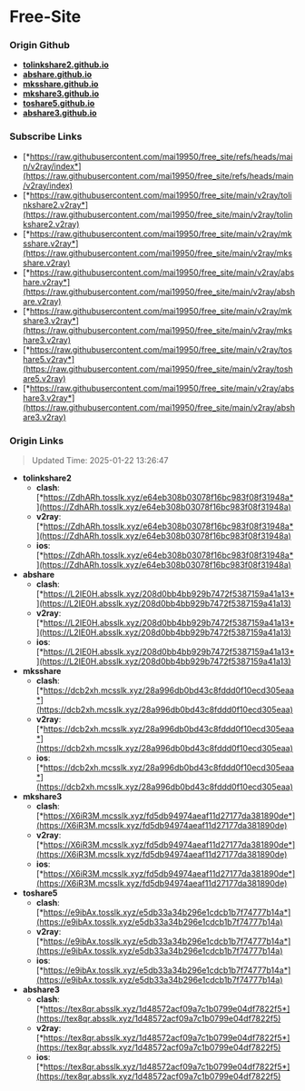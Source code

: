# Free-Site

### Origin Github

- [**tolinkshare2.github.io**](https://github.com/tolinkshare2/tolinkshare2.github.io)
- [**abshare.github.io**](https://github.com/abshare/abshare.github.io)
- [**mksshare.github.io**](https://github.com/mksshare/mksshare.github.io)
- [**mkshare3.github.io**](https://github.com/mkshare3/mkshare3.github.io)
- [**toshare5.github.io**](https://github.com/toshare5/toshare5.github.io)
- [**abshare3.github.io**](https://github.com/abshare3/abshare3.github.io)

### Subscribe Links

- [*https://raw.githubusercontent.com/mai19950/free_site/refs/heads/main/v2ray/index*](https://raw.githubusercontent.com/mai19950/free_site/refs/heads/main/v2ray/index)
- [*https://raw.githubusercontent.com/mai19950/free_site/main/v2ray/tolinkshare2.v2ray*](https://raw.githubusercontent.com/mai19950/free_site/main/v2ray/tolinkshare2.v2ray)
- [*https://raw.githubusercontent.com/mai19950/free_site/main/v2ray/mksshare.v2ray*](https://raw.githubusercontent.com/mai19950/free_site/main/v2ray/mksshare.v2ray)
- [*https://raw.githubusercontent.com/mai19950/free_site/main/v2ray/abshare.v2ray*](https://raw.githubusercontent.com/mai19950/free_site/main/v2ray/abshare.v2ray)
- [*https://raw.githubusercontent.com/mai19950/free_site/main/v2ray/mkshare3.v2ray*](https://raw.githubusercontent.com/mai19950/free_site/main/v2ray/mkshare3.v2ray)
- [*https://raw.githubusercontent.com/mai19950/free_site/main/v2ray/toshare5.v2ray*](https://raw.githubusercontent.com/mai19950/free_site/main/v2ray/toshare5.v2ray)
- [*https://raw.githubusercontent.com/mai19950/free_site/main/v2ray/abshare3.v2ray*](https://raw.githubusercontent.com/mai19950/free_site/main/v2ray/abshare3.v2ray)

### Origin Links

> Updated Time: 2025-01-22 13:26:47

- **tolinkshare2**
  - **clash**: [*https://ZdhARh.tosslk.xyz/e64eb308b03078f16bc983f08f31948a*](https://ZdhARh.tosslk.xyz/e64eb308b03078f16bc983f08f31948a)
  - **v2ray**: [*https://ZdhARh.tosslk.xyz/e64eb308b03078f16bc983f08f31948a*](https://ZdhARh.tosslk.xyz/e64eb308b03078f16bc983f08f31948a)
  - **ios**: [*https://ZdhARh.tosslk.xyz/e64eb308b03078f16bc983f08f31948a*](https://ZdhARh.tosslk.xyz/e64eb308b03078f16bc983f08f31948a)
- **abshare**
  - **clash**: [*https://L2IE0H.absslk.xyz/208d0bb4bb929b7472f5387159a41a13*](https://L2IE0H.absslk.xyz/208d0bb4bb929b7472f5387159a41a13)
  - **v2ray**: [*https://L2IE0H.absslk.xyz/208d0bb4bb929b7472f5387159a41a13*](https://L2IE0H.absslk.xyz/208d0bb4bb929b7472f5387159a41a13)
  - **ios**: [*https://L2IE0H.absslk.xyz/208d0bb4bb929b7472f5387159a41a13*](https://L2IE0H.absslk.xyz/208d0bb4bb929b7472f5387159a41a13)
- **mksshare**
  - **clash**: [*https://dcb2xh.mcsslk.xyz/28a996db0bd43c8fddd0f10ecd305eaa*](https://dcb2xh.mcsslk.xyz/28a996db0bd43c8fddd0f10ecd305eaa)
  - **v2ray**: [*https://dcb2xh.mcsslk.xyz/28a996db0bd43c8fddd0f10ecd305eaa*](https://dcb2xh.mcsslk.xyz/28a996db0bd43c8fddd0f10ecd305eaa)
  - **ios**: [*https://dcb2xh.mcsslk.xyz/28a996db0bd43c8fddd0f10ecd305eaa*](https://dcb2xh.mcsslk.xyz/28a996db0bd43c8fddd0f10ecd305eaa)
- **mkshare3**
  - **clash**: [*https://X6iR3M.mcsslk.xyz/fd5db94974aeaf11d27177da381890de*](https://X6iR3M.mcsslk.xyz/fd5db94974aeaf11d27177da381890de)
  - **v2ray**: [*https://X6iR3M.mcsslk.xyz/fd5db94974aeaf11d27177da381890de*](https://X6iR3M.mcsslk.xyz/fd5db94974aeaf11d27177da381890de)
  - **ios**: [*https://X6iR3M.mcsslk.xyz/fd5db94974aeaf11d27177da381890de*](https://X6iR3M.mcsslk.xyz/fd5db94974aeaf11d27177da381890de)
- **toshare5**
  - **clash**: [*https://e9ibAx.tosslk.xyz/e5db33a34b296e1cdcb1b7f74777b14a*](https://e9ibAx.tosslk.xyz/e5db33a34b296e1cdcb1b7f74777b14a)
  - **v2ray**: [*https://e9ibAx.tosslk.xyz/e5db33a34b296e1cdcb1b7f74777b14a*](https://e9ibAx.tosslk.xyz/e5db33a34b296e1cdcb1b7f74777b14a)
  - **ios**: [*https://e9ibAx.tosslk.xyz/e5db33a34b296e1cdcb1b7f74777b14a*](https://e9ibAx.tosslk.xyz/e5db33a34b296e1cdcb1b7f74777b14a)
- **abshare3**
  - **clash**: [*https://tex8qr.absslk.xyz/1d48572acf09a7c1b0799e04df7822f5*](https://tex8qr.absslk.xyz/1d48572acf09a7c1b0799e04df7822f5)
  - **v2ray**: [*https://tex8qr.absslk.xyz/1d48572acf09a7c1b0799e04df7822f5*](https://tex8qr.absslk.xyz/1d48572acf09a7c1b0799e04df7822f5)
  - **ios**: [*https://tex8qr.absslk.xyz/1d48572acf09a7c1b0799e04df7822f5*](https://tex8qr.absslk.xyz/1d48572acf09a7c1b0799e04df7822f5)
